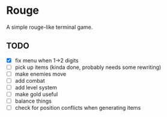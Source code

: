 # Rouge
A simple rouge-like terminal game.

## TODO
- [x] fix menu when 1->2 digits
- [ ] pick up items (kinda done, probably needs some rewriting)
- [ ] make enemies move
- [ ] add combat
- [ ] add level system
- [ ] make gold useful
- [ ] balance things
- [ ] check for position conflicts when generating items
